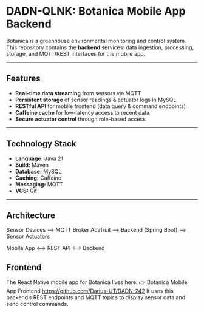 # DADN-QLNK: Botanica Mobile App Backend

Botanica is a greenhouse environmental monitoring and control system.  
This repository contains the **backend** services: data ingestion, processing, storage, and MQTT/REST interfaces for the mobile app.

---

## Features

- **Real-time data streaming** from sensors via MQTT  
- **Persistent storage** of sensor readings & actuator logs in MySQL  
- **RESTful API** for mobile frontend (data query & command endpoints)  
- **Caffeine cache** for low-latency access to recent data  
- **Secure actuator control** through role-based access  

---

## Technology Stack

- **Language:** Java 21 
- **Build:** Maven  
- **Database:** MySQL  
- **Caching:** Caffeine  
- **Messaging:** MQTT  
- **VCS:** Git  

---

## Architecture
Sensor Devices --> MQTT Broker Adafruit --> Backend (Spring Boot) --> Sensor Actuators

Mobile App <--> REST API <--> Backend 

## Frontend
The React Native mobile app for Botanica lives here:
👉 Botanica Mobile App Frontend
https://github.com/Darius-UT/DADN-242
It uses this backend’s REST endpoints and MQTT topics to display sensor data and send control commands.
